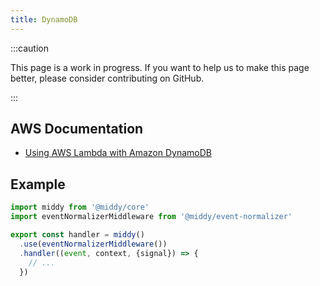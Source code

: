 ```yaml
---
title: DynamoDB
---
```


:::caution

This page is a work in progress. If you want to help us to make this page better, please consider contributing on GitHub.

:::

## AWS Documentation
- [Using AWS Lambda with Amazon DynamoDB](https://docs.aws.amazon.com/lambda/latest/dg/with-ddb.html)

## Example
```javascript
import middy from '@middy/core'
import eventNormalizerMiddleware from '@middy/event-normalizer'

export const handler = middy()
  .use(eventNormalizerMiddleware())
  .handler((event, context, {signal}) => {
    // ...
  })
```
